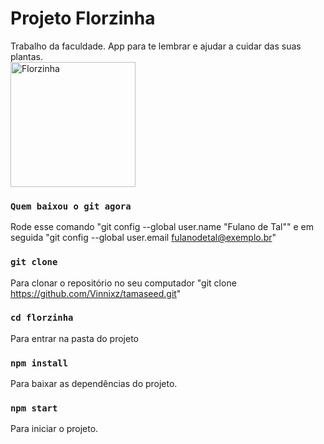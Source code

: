 # Projeto Florzinha

Trabalho da faculdade. App para te lembrar e ajudar a cuidar das suas plantas.<br>
<img src="https://media.giphy.com/media/v1.Y2lkPTc5MGI3NjExdzV0am1xdnMyOG15ZGhkczQ3ZmhncXRhZm92dW1hYmIyeGJtbTB6MSZlcD12MV9pbnRlcm5hbF9naWZfYnlfaWQmY3Q9Zw/XSTtrAN0rJfy/giphy.gif" alt="Florzinha" width="200" height="200">

### `Quem baixou o git agora`

Rode esse comando "git config --global user.name "Fulano de Tal"" e em seguida 
"git config --global user.email fulanodetal@exemplo.br"

### `git clone`

Para clonar o repositório no seu computador "git clone https://github.com/Vinnixz/tamaseed.git"

### `cd florzinha`

Para entrar na pasta do projeto

### `npm install`

Para baixar as dependências do projeto. 

### `npm start`

Para iniciar o projeto.

